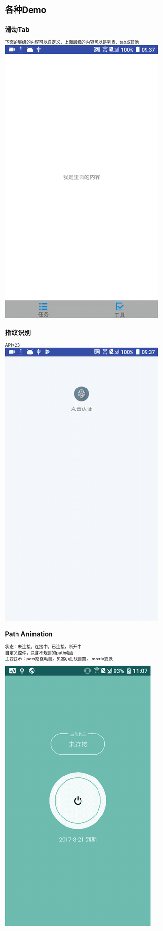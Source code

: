 # 各种Demo

## 滑动Tab
  下面的层级的内容可以自定义，上面层级的内容可以是列表、tab或其他
![gif图片](https://github.com/kuyu132/Demos/blob/master/bounce_scroll_tab.gif)

## 指纹识别
  API>23
![gif图片-w50](https://github.com/kuyu132/Demos/blob/master/fingerprint_auth.gif)

## Path Animation
状态：未连接，连接中，已连接，断开中
<br/>自定义控件，包含不规则的path动画
<br/>主要技术：path路径动画，贝塞尔曲线画圆， matrix变换

![gif图片](https://github.com/kuyu132/Demos/blob/master/show.gif)


